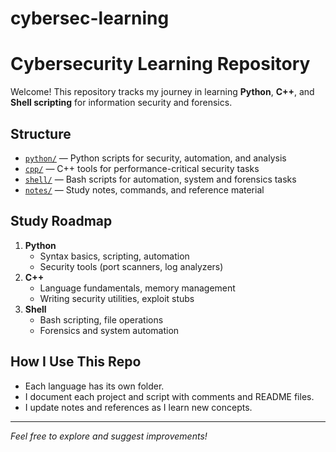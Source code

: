 # cybersec-learning
# Cybersecurity Learning Repository

Welcome! This repository tracks my journey in learning **Python**, **C++**, and **Shell scripting** for information security and forensics.

## Structure

- [`python/`](python/) — Python scripts for security, automation, and analysis
- [`cpp/`](cpp/) — C++ tools for performance-critical security tasks
- [`shell/`](shell/) — Bash scripts for automation, system and forensics tasks
- [`notes/`](notes/) — Study notes, commands, and reference material

## Study Roadmap

1. **Python**
   - Syntax basics, scripting, automation
   - Security tools (port scanners, log analyzers)
2. **C++**
   - Language fundamentals, memory management
   - Writing security utilities, exploit stubs
3. **Shell**
   - Bash scripting, file operations
   - Forensics and system automation

## How I Use This Repo

- Each language has its own folder.
- I document each project and script with comments and README files.
- I update notes and references as I learn new concepts.

---

*Feel free to explore and suggest improvements!*
